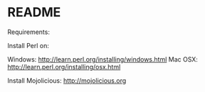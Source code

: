 # README #

Requirements:

Install Perl on:

Windows: http://learn.perl.org/installing/windows.html
Mac OSX: http://learn.perl.org/installing/osx.html

Install Mojolicious: http://mojolicious.org